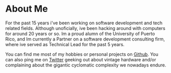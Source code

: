 # About Me

For the past 15 years i've been working on software development and tech related fields. Although unoficially, ive been hacking around with computers for around 20 years or so. Im a proud alumn of the University of Puerto Rico, and Im currently a Partner on a software development consulting firm, where ive served as Technical Lead for the past 5 years.

You can find me most of my hobbies or personal projects on [Github](https://github.com/Jaxelr/). You can also ping me on [Twitter](www.twitter.com/jaxelr) geeking out about vintage hardware and/or complaining about the gigantic cyclomatic complexity we nowadays endure.
